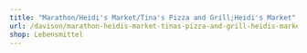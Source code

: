 ```yaml
---
title: "Marathon/Heidi's Market/Tina's Pizza and Grill;Heidi's Market"
url: /davison/marathon-heidis-market-tinas-pizza-and-grill-heidis-market/
shop: Lebensmittel
---
```

